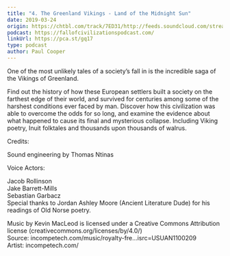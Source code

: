 ```yaml
---
title: "4. The Greenland Vikings - Land of the Midnight Sun"
date: 2019-03-24
origin: https://chtbl.com/track/7ED31/http://feeds.soundcloud.com/stream/595152159-fallofcivilizations-4-the-greenland-vikings-land-of-the-midnight-sun.mp3
podcast: https://fallofcivilizationspodcast.com/
linkUrl: https://pca.st/gq17
type: podcast
author: Paul Cooper
---
```


One of the most unlikely tales of a society’s fall in is the incredible saga of the Vikings of Greenland.   
  
Find out the history of how these European settlers built a society on the farthest edge of their world, and survived for centuries among some of the harshest conditions ever faced by man. Discover how this civilization was able to overcome the odds for so long, and examine the evidence about what happened to cause its final and mysterious collapse. Including Viking poetry, Inuit folktales and thousands upon thousands of walrus.  
  
Credits:  
  
Sound engineering by Thomas Ntinas  
  
Voice Actors:  
  
Jacob Rollinson  
Jake Barrett-Mills  
Sebastian Garbacz  
Special thanks to Jordan Ashley Moore (Ancient Literature Dude) for his readings of Old Norse poetry.  
  
Music by Kevin MacLeod is licensed under a Creative Commons Attribution license (creativecommons.org/licenses/by/4.0/)  
Source: incompetech.com/music/royalty-fre…isrc=USUAN1100209  
Artist: incompetech.com/

